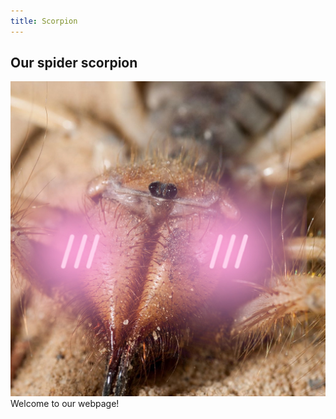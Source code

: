 ```yaml
---
title: Scorpion
---
```

## Our spider scorpion

![spooder](/assets/img/spooder.jpg)
Welcome to our webpage! 
